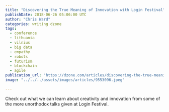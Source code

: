 ```yaml
---
title: "Discovering the True Meaning of Innovation with Login Festival"
publishDate: 2018-06-26 05:06:00 UTC
author: "Chris Ward"
categories: writing dzone
tags:
  - conference
  - lithuania
  - vilnius
  - big data
  - empathy
  - robots
  - futurism
  - blockchain
  - agile
publication_url: "https://dzone.com/articles/discovering-the-true-meaning-of-innovation-with-lo"
image: "../../../assets/images/articles/9553096.jpeg"

---
```

Check out what we can learn about creativity and innovation from some of the more unorthodox talks given at Login Festival.

